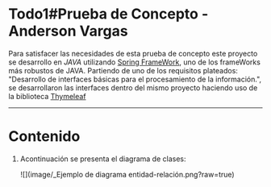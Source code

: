 # Todo1#Prueba de Concepto - Anderson Vargas

 Para satisfacer las necesidades de esta prueba de concepto este proyecto se desarrollo en *JAVA* utilizando [Spring FrameWork](https://spring.io/), uno de los frameWorks más robustos de JAVA.
 Partiendo de uno de los requisitos plateados: "Desarrollo de interfaces básicas para el procesamiento de la información.", se desarrollaron las interfaces
 dentro del mismo proyecto haciendo uso de la biblioteca [Thymeleaf](https://www.thymeleaf.org/)

---

# Contenido

1) Acontinuación se presenta el diagrama de clases:
	
	![](image/_Ejemplo de diagrama entidad-relación.png?raw=true)